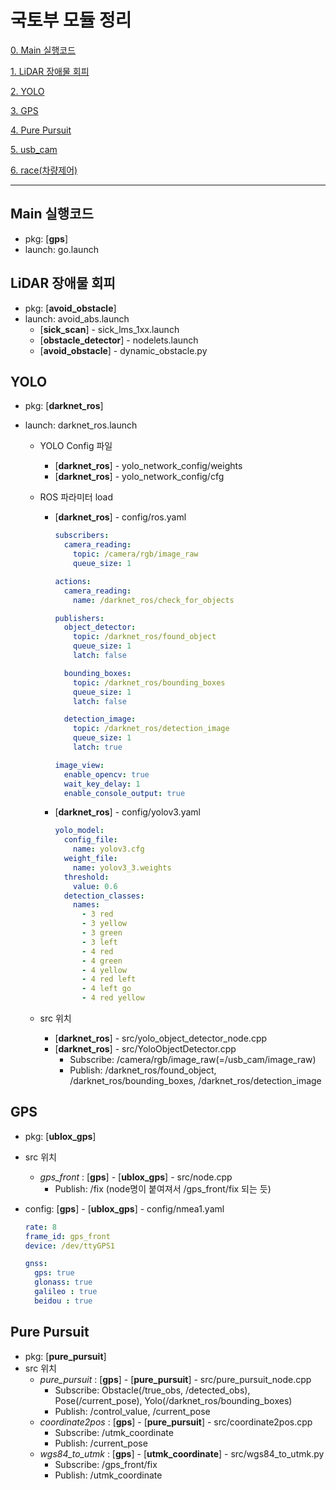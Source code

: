 # 국토부 모듈 정리

[0. Main 실행코드](#Main-실행코드)

[1. LiDAR 장애물 회피](#LiDAR-장애물-회피)

[2. YOLO](#YOLO)

[3. GPS](#GPS)

[4. Pure Pursuit](#Pure-Pursuit)

[5. usb_cam](#usb_cam)

[6. race(차량제어)](#race(차량제어))

----

## Main 실행코드

- pkg: [**gps**]
- launch: go.launch



## LiDAR 장애물 회피

- pkg: [**avoid_obstacle**]
- launch: avoid_abs.launch
  - [**sick_scan**] - sick_lms_1xx.launch
  - [**obstacle_detector**] - nodelets.launch
  - [**avoid_obstacle**] - dynamic_obstacle.py



## YOLO

- pkg: [**darknet_ros**]

- launch: darknet_ros.launch

  - YOLO Config 파일

    - [**darknet_ros**] - yolo_network_config/weights
    - [**darknet_ros**] - yolo_network_config/cfg

  - ROS 파라미터 load

    - [**darknet_ros**] - config/ros.yaml

      ```yaml
      subscribers:
        camera_reading:
          topic: /camera/rgb/image_raw
          queue_size: 1
      
      actions:
        camera_reading:
          name: /darknet_ros/check_for_objects
      
      publishers:
        object_detector:
          topic: /darknet_ros/found_object
          queue_size: 1
          latch: false
      
        bounding_boxes:
          topic: /darknet_ros/bounding_boxes
          queue_size: 1
          latch: false
      
        detection_image:
          topic: /darknet_ros/detection_image
          queue_size: 1
          latch: true
      
      image_view:
        enable_opencv: true
        wait_key_delay: 1
        enable_console_output: true
      ```

    - [**darknet_ros**] - config/yolov3.yaml

      ```yaml
      yolo_model:
        config_file:
          name: yolov3.cfg
        weight_file:
          name: yolov3_3.weights
        threshold:
          value: 0.6
        detection_classes:
          names:
            - 3 red
            - 3 yellow
            - 3 green
            - 3 left
            - 4 red
            - 4 green
            - 4 yellow
            - 4 red left
            - 4 left go
            - 4 red yellow
      ```

  - src 위치

    - [**darknet_ros**] - src/yolo_object_detector_node.cpp
    - [**darknet_ros**] - src/YoloObjectDetector.cpp
      - Subscribe:  /camera/rgb/image_raw(=/usb_cam/image_raw)
      - Publish:  /darknet_ros/found_object, /darknet_ros/bounding_boxes, /darknet_ros/detection_image

## GPS

- pkg: [**ublox_gps**]

- src 위치

  - _gps_front_ : [**gps**] - [**ublox_gps**] - src/node.cpp
    - Publish:  /fix (node명이 붙여져서 /gps_front/fix 되는 듯)

- config: [**gps**] - [**ublox_gps**] - config/nmea1.yaml

  ```yaml
  rate: 8
  frame_id: gps_front
  device: /dev/ttyGPS1
  
  gnss:
    gps: true
    glonass: true
    galileo : true
    beidou : true
  ```



## Pure Pursuit

- pkg: [**pure_pursuit**]
- src 위치
  - _pure_pursuit_ : [**gps**] - [**pure_pursuit**] - src/pure_pursuit_node.cpp
    - Subscribe: Obstacle(/true_obs, /detected_obs), Pose(/current_pose), Yolo(/darknet_ros/bounding_boxes)
    - Publish:  /control_value, /current_pose
  - _coordinate2pos_ : [**gps**] - [**pure_pursuit**] - src/coordinate2pos.cpp
    - Subscribe:  /utmk_coordinate
    - Publish:  /current_pose
  - _wgs84_to_utmk_ : [**gps**] - [**utmk_coordinate**] - src/wgs84_to_utmk.py
    - Subscribe:  /gps_front/fix
    - Publish:  /utmk_coordinate